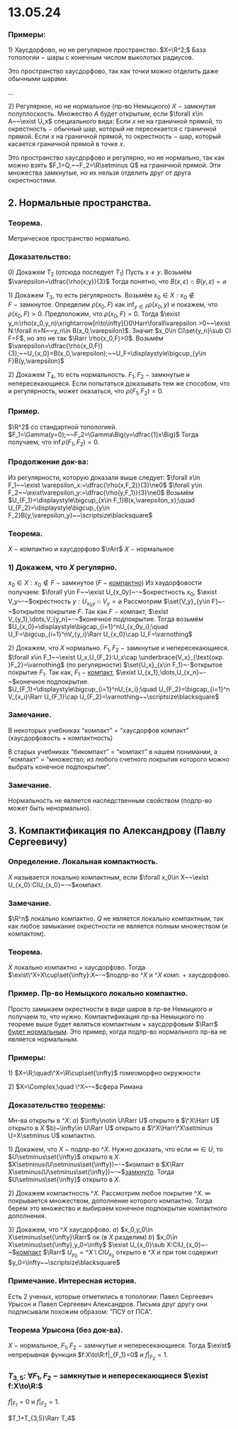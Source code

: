 # 13.05.24

### Примеры:
$1)$
 Хаусдорфово, но не регулярное пространство.
$X=\R^2;$ База топологии $-$ шары с конечным числом выколотых радиусов.

Это пространство хаусдорфово, так как точки можно отделить даже обычными шарами.

…

$2)$ Регулярное, но не нормальное (пр-во Немыцкого)
$X~-~$замкнутая полуплоскость.
Множество $A$ будет открытым, если $\forall x\in A~~\exist U_x$ специального вида:
Если $x$ не на граничной прямой, то окрестность $-$ обычный шар, который не пересекается с граничной прямой.
Если $x$ на граничной прямой, то окрестность $-$ шар, который касается граничной прямой в точке $x$.

Это пространство хаусдорфово и регулярно, но не нормально,
так как можно взять $F_1=Q,~~F_2=\R\setminus Q$ на граничной прямой.
Эти множества замкнутые, но их нельзя отделить друг от друга окрестностями.

## $2.$ Нормальные пространства.

### Теорема.
Метрическое пространство нормально.

### Доказательство:
$0)$ Докажем $T_2$ (отсюда последует $T_1$)
Пусть $x\ne y$. Возьмём $\varepsilon=\dfrac{\rho(x;y)}{3}$
Тогда понятно, что $B(x,\varepsilon)\cap B(y,\varepsilon)=\varnothing$

$1)$ Докажем $T_3$, то есть регулярность.
Возьмём $x_0\in X:x_0\notin F~-~$замкнутое.
Определим $\rho(x_0, F)$ как $\displaystyle\inf_{y\in F}\rho(x_0,y)$ и покажем, что $\rho(x_0, F)>0$.
Предположим, что $\rho(x_0,F)=0$.
Тогда $\exist y_n:\rho(x_0,y_n)\xrightarrow[n\to\infty]{}0\Harr\forall\varepsilon >0~~\exist N:\forall n>N~~y_n\in B(x_0,\varepsilon)$.
Значит $x_0\in Cl\set{y_n}\sub Cl F=F$, но это не так $\Rarr \rho(x_0,F)>0$.
Возьмём $\varepsilon=\dfrac{\rho(x_0,F)}{3};~~U_{x_0}=B(x_0,\varepsilon);~~U_F=\displaystyle\bigcup_{y\in F}B(y,\varepsilon)$

$2)$ Докажем $T_4$, то есть нормальность.
$F_1,F_2~-~$замкнутые и непересекающиеся.
Если попытаться доказывать тем же способом, что и регулярность, может оказаться, что $\rho(F_1,F_2)=0$.

### Пример.
$\R^2$ со стандартной топологией.
$F_1=\Gamma(y=0);~~F_2=\Gamma\Big(y=\dfrac{1}x\Big)$
Тогда получаем, что $\inf\rho(F_1,F_2)=0$.

### Продолжение док-ва:
Из регулярности, которую доказали выше следует:
$\forall x\in F_1~~\exist \varepsilon_x:=\dfrac{\rho(x,F_2)}{3}\ne0$
$\forall y\in F_2~~\exist\varepsilon_y:=\dfrac{\rho(y,F_1)}{3}\ne0$
Возьмём $U_{F_1}=\displaystyle\bigcup_{x\in F_1}B(x,\varepsilon_x);\quad U_{F_2}=\displaystyle\bigcup_{y\in F_2}B(y,\varepsilon_y)~~\scriptsize\blacksquare$

### Теорема.
$X~-~$компактно и хаусдорфово $\rArr$ $X~-~$нормальное

### $1)$ Докажем, что $X$ регулярно.
$x_0\in X:x_0\notin F~-~$замкнутое $(F~-~$[компактно](15-04-24.md)$)$
Из хаудорфовости получаем:
$\forall y\in F~~\exist U_{x_0y}~-~$окрестность $x_0$, $\exist V_y~-~$окрестность $y:U_{x_0y}\cap V_y=\varnothing$
Рассмотрим $\set{V_y}_{y\in F}~-~$открытое покрытие $F$.
Так как $F~-~$компакт, $\exist V_{y_1},\dots,V_{y_n}~-~$конечное подпокрытие.
Тогда возьмём $U_{x_0}=\displaystyle\bigcap_{i=1}^nU_{x_0y_i};\quad U_F=\bigcup_{i=1}^nV_{y_i}\Rarr U_{x_0}\cap U_F=\varnothing$

$2)$ Докажем, что $X$ нормально.
$F_1,F_2~-~$замкнутые и непересекающиеся.
$\forall x\in F_1~~\exist U_x,U_{F_2}:U_x\cap \underbrace{V_x}_{\text{окр. }F_2}=\varnothing$ (по регулярности)
$\set{U_x}_{x\in F_1}~-$открытое покрытие $F_1$.
Так как, $F_1~-~$[компакт](15-04-24.md), $\exist U_{x_1},\dots,U_{x_n}~-~$конечное подпокрытие.
$U_{F_1}=\displaystyle\bigcup_{i=1}^nU_{x_i};\quad U_{F_2}=\bigcap_{i=1}^n V_{x_i}\Rarr U_{F_1}\cap U_{F_2}=\varnothing~~\scriptsize\blacksquare$

### Замечание.
В некоторых учебниках “компакт” = “хаусдорфов компакт” (хаусдорфовость + компактность)

В старых учебниках “бикомпакт” = “компакт” в нашем понимании,
а “компакт” = “множество, из любого счетного покрытия которого можно выбрать конечное подпокрытие”.

### Замечание.
Нормальность не является наследственным свойством (подпр-во может быть ненормально).

## 3. Компактификация по Александрову (Павлу Сергеевичу)

### Определение. Локальная компактность.
$X$ называется локально компактным, если $\forall x_0\in X~~\exist U_{x_0}:ClU_{x_0}~-~$компакт.

### Замечание.
$\R^n$ локально компактно.
$Q$ не является локально компактным, так как любое замыкание окрестности не является полным множеством (и компактом).

### Теорема.
$X$ локально компактно + хаусдорфово.
Тогда $\exist\^X=X\cup\set{\infty}:X~-~$подпр-во $\^X$ и $\^X$ комп. + хаусдорфово.

### Пример. Пр-во Немыцкого локально компактно.
Просто замыкаем окрестности в виде шаров в пр-ве Немыцкого и получаем то, что нужно.
Компактификация пр-ва Немыцкого по теореме выше будет являться компактным + хаусдорфовым $\Rarr$ [будет нормальным](13-05-24.md).
Это пример, когда подпр-во нормального пр-ва не является нормальным.

### Примеры:
$1)$ $X=\R;\quad\^X=\R\cup\set{\infty}$ гомеоморфно окружности

$2)$ $X=\Complex;\quad \^X~-~$сфера Римана

### Доказательство [теоремы](13-05-24.md):
Мн-ва открыты в $\^X$:
$a)$ $\infty\notin U\Rarr U$ открыто в $\^X\Harr U$ открыто в $X$
$b)~\infty\in U\Rarr U$ открыто в $\^X\Harr\^X\setminus U=X\setminus U$ компактно.

$1)$ Докажем, что $X~-~$подпр-во $\^X$.
Нужно доказать, что если $\infty\in U$, то $U\setminus\set{\infty}$ открыто в $X$.
$X\setminus(U\setminus\set{\infty})~-~$компакт в $X\Rarr X\setminus(U\setminus\set{\infty})~-~$[замкнуто](15-04-24.md).
Тогда $U\setminus\set{\infty}$ открыто в $X$.

$2)$ Докажем компактность $\^X$.
Рассмотрим любое покрытие $\^X$.
$\infty$  покрывается множеством, дополнение которого компактно.
Тогда берем это множество и выбираем конечное подпокрытие компактного дополнения.

$3)$ Докажем, что $\^X$ хаусдорфово.
$a)$ $x_0,y_0\in X\setminus\set{\infty}\Rarr$ ок  (в $X$ разделим)
$b)$ $x_0\in X\setminus\set{\infty},y_0=\infty$
$\exist U_{x_0}\sub X:ClU_{x_0}~-~$[компакт](13-05-24.md) $\Rarr$ $U_{y_0}=\^X\setminus{ClU_{x_0}}$ открыто в $\^X$
и при том содержит $y_0=\infty~~\scriptsize\blacksquare$

### Примечание. Интересная история.
Есть 2 ученых, которые отметились в топологии: Павел Сергеевич Урысон и Павел Сергеевич Александров.
Письма друг другу они подписывали похожим образом: ”ПСУ от ПСА”.

### Теорема Урысона (без док-ва).
$X~-~$нормальное, $F_1,F_2~-~$замнкутые и непересекающиеся.
Тогда $\exist$  непрерывная функция $f:X\to\R:f|_{F_1}=0$ и $f|_{F_2}=1$.

### $T_{3,5}:$ $\forall F_1,F_2~-~$замкнутые и непересекающиеся $\exist f:X\to\R:$
$f|_{F_1}=0$ и $f|_{F_2}=1$.

$T_1+T_{3,5}\Rarr T_4$